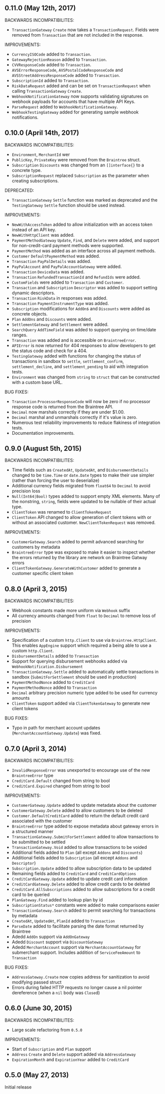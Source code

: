 ## 0.11.0 (May 12th, 2017)

BACKWARDS INCOMPATIBILITES:

* `TransactionGateway` `Create` now takes a `TransactionRequest`. Fields were removed from `Transaction` that are not included in the response.

IMPROVEMENTS:

* `CurrencyISOCode` added to `Transaction`.
* `GatewayRejectionReason` added to `Transaction`.
* `CVVResponseCode` added to `Transaction`.
* `AVSErrorResponseCode`, `AVSPostalCodeResponseCode` and `AVSStreetAddressResponseCode` added to `Transaction`.
* `SubscriptionId` added to `Transaction`.
* `RiskDataRequest` added and can be set on `TransactionRequest` when calling `TransactionGateway` `Create`.
* `WebhookNotificationGateway` now supports validating signatures on webhook payloads for accounts that have multiple API Keys.
* `ParseRequest` added to `WebhookNotificationGateway`.
* `WebhookTestingGateway` added for generating sample webhook notifications.

## 0.10.0 (April 14th, 2017)

BACKWARDS INCOMPATIBILITES:

* `Environment`, `MerchantId` wer
* `PublicKey`, `PrivateKey` were removed from the `Braintree` struct.
* `Subscription` `Discounts` was changed from an `[]interface{}` to a concrete type.
* `SubscriptionRequest` replaced `Subscription` as the parameter when creating subscriptions.

DEPRECATED:
* `TransactionGateway` `Settle` function was marked as deprecated and the `TestingGateway` `Settle` function should be used instead.

IMPROVEMENTS:

* `NewWithAccessToken` added to allow initialization with an access token
  instead of an API key.
* `NewWithHttpClient` was added.
* `PaymentMethodGateway` `Update`, `Find`, and `Delete` were added, and support for non-credit-card payment methods were supported.
* `PaymentMethod` was added as an interface across all payment methods.
* `Customer` `DefaultPaymentMethod` was added.
* `Transaction` `PayPalDetails` was added.
* `PayPalAccount` and `PayPalAccountGateway` were added.
* `Transaction` `DeviceData` was added.
* `Transaction` `RefundedTransactionId` and `RefundIds` were added.
* `CustomFields` were added to `Transaction` and `Customer`.
* `Transaction` and `Subscription` `Descriptor` was added to support setting dynamic descriptors.
* `Transaction` `RiskData` in responses was added.
* `Transaction` `PaymentInstrumentType` was added.
* `Subscription` modifications for `AddOn`s and `Discounts` were added as concrete objects.
* `Plan` `AddOns` and `Discounts` were added.
* `SettlementGateway` and `Settlement` were added.
* `SearchQuery` `AddTimeField` was added to support querying on time/date ranges.
* `Transaction` was added and is accessible on `BraintreeError`.
* `APIError` is now returned for 404 responses to allow developers to get the
  status code and check for a 404.
* `TestingGateway` added with functions for changing the status of transactions in sandbox to `settle`, `settlement_confirm`, `settlement_decline`, and `settlement_pending` to aid with integration tests.
* `Environment` was changed from `string` to `struct` that can be constructed with a custom base URL.

BUG FIXES:

* `Transaction` `ProcessorResponseCode` will now be zero if no processor response code is returned from the Braintree API.
* `Decimal` now marshals correctly if they are under $1.00.
* `Decimal` marshal and unmarshals correctly if it's value is zero.
* Numerous test reliability improvements to reduce flakiness of integration tests.
* Documentation improvements.

## 0.9.0 (August 5th, 2015)

BACKWARDS INCOMPATIBILITES:

* Time fields such as `CreatedAt`, `UpdatedAt`, and `DisbursementDetails`
  changed to be `time.Time` or `date.Date` types to make their use simpler
  (rather than forcing the user to deserialize)
* Additional currency fields migrated from `float64` to `Decimal` to avoid
  precision loss
* `Null(Int64|Bool)` types added to support empty XML elements. Many of
  the nonstring, `string`, fields were updated to be nullable of their actual
  type.
* `ClientToken` was renamed to `ClientTokenRequest`
* `ClientToken` API changed to allow generation of client tokens with or
  without an associated customer. `NewClientTokenRequest` was removed.

IMPROVEMENTS:

* `CustomerGateway.Search` added to permit advanced searching for customers by
  metadata
* `BraintreeError` type was exposed to make it easier to inspect whether the
  errors returned by the library are network on Braintree Gatway errors
* `ClientTokenGateway.GenerateWithCustomer` added to generate a customer
  specific client token

## 0.8.0 (April 3, 2015)

BACKWARDS INCOMPATIBILITES:

* Webhook constants made more uniform via `Webhook` suffix
* All currency amounts changed from `float` to `Decimal` to remove loss of
  precision

IMPROVEMENTS:

* Specification of a custom `http.Client` to use via `Braintree.HttpClient`.
  This enables `AppEngine` support which required a being able to use a custom
  `http.Client`.
* `DisbursementDetails` added to `Transaction`
* Support for querying disbursement webhooks added via `WebhookNotification.Disbursement`
* `TransactionGateway.Settle` added to automatically settle transactions in
  sandbox (`SubmitForSettlement` should be used in production)
* `PaymentMethodNonce` added to `CreditCard`
* `PaymentMethodNonce` added to `Transaction`
* `Decimal` arbitrary precision numeric type added to be used for currency
  amounts
* `ClientToken` support added via `ClientTokenGateway` to generate new client
  tokens

BUG FIXES:

* Typo in path for merchant account updates (`MerchantAccountGateway.Update`)
  was fixed.

## 0.7.0 (April 3, 2014)

BACKWARDS INCOMPATIBILITES:

* `InvalidResponseError` was unexported to encourage use of the new
  `BraintreeError` type
* `CreditCard.Default` changed from string to bool
* `CreditCard.Expired` changed from string to bool

IMPROVEMENTS:

* `CustomerGateway.Update` added to update metadata about the customer
* `CustomerGateway.Delete` added to allow customers to be deleted
* `Customer.DefaultCreditCard` added to return the default credit card
  associated with the customer
* `BraintreeError` type added to expose metadata about gateway errors in
  a structured manner
* `TransactionGateway.SubmitForSettlement` added to allow transactions to be
  submitted to be settled
* `TransactionGateway.Void` added to allow transactions to be voided
* Additional fields added to `Plan` (all except `Addons` and `Discounts`)
* Additional fields added to `Subscription` (all except `Addons` and `Descriptor`)
* `Subscription.Update` added to allow subscription data to be updated
* Remaining fields added to `CreditCard` and `CreditCardOptions`
* `CreditCardGateway.Update` added to update credit card information
* `CreditCardGateway.Delete` added to allow credit cards to be deleted
* `CreditCard.AllSubscriptions` added to allow subscriptions for a credit card
  to be queried
* `PlanGateway.Find` added to lookup plan by id
* `SubscriptionStatus*` constants were added to make comparisons easier
* `TransactionGateway.Search` added to permit searching for transactions by
  metadata
* `CreatedAt`, `UpdatedAt`, `PlanId` added to `Transaction`
* `ParseDate` added to facilitate parsing the date format returned by Braintree
* Adedd `AddOn` support via `AddOnGateway`
* Adedd `Discount` support via `DiscountGateway`
* Adedd `MerchantAccount` support via `MerchantAccountGateway` for submerchant
  support. Includes addition of `ServiceFeeAmount` to `Transaction`

BUG FIXES:

* `AddressGateway.Create` now copies address for sanitization to avoid
  modifying passed struct
* Errors during failed HTTP requests no longer cause a nil pointer dereference
  (when a `nil` body was `Close`d)

## 0.6.0 (June 30, 2015)

BACKWARDS INCOMPATIBILITES:

* Large scale refactoring from `0.5.0`

IMPROVEMENTS:

* Start of `Subscription` and `Plan` support
* `Address` `Create` and `Delete` support added via `AddressGateway`
* `ExpirationMonth` and `ExpirationYear` added to `CreditCard`

## 0.5.0 (May 27, 2013)

Initial release
